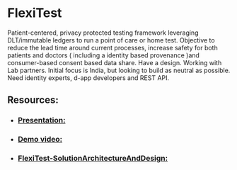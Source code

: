 # FlexiTest
Patient-centered, privacy protected testing framework leveraging DLT/immutable ledgers to run a point of care or home test. Objective to reduce the lead time around current processes, increase safety for both patients and doctors ( including a identity based provenance )and consumer-based consent based data share. Have a design. Working with Lab partners. Initial focus is India, but looking to build as neutral as possible. Need identity experts, d-app developers and REST API. 
## Resources:
* ### [Presentation:](https://drive.google.com/file/d/1RKyid59iFDNGOeZRfvwoWEAeCE5RFFSe/view)

* ### [Demo video:]( https://drive.google.com/file/d/1qAbSq-S8aVYoQ9Dfxx3fp7lWQK8NBhuj/view?usp=sharing)


* ### [FlexiTest-SolutionArchitectureAndDesign:](https://drive.google.com/open?id=1DPH1gaQqZRiRtge-0KJgk8j5sv6UTeYB)
